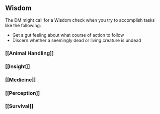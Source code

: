 ## Wisdom
The DM might call for a Wisdom check when you try to accomplish tasks like the following:

-   Get a gut feeling about what course of action to follow
-   Discern whether a seemingly dead or living creature is undead
### [[Animal Handling]]
### [[Insight]]
### [[Medicine]]
### [[Perception]]
### [[Survival]]